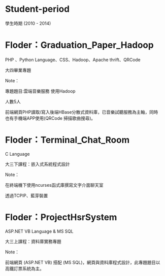 # Student-period
學生時期 (2010 - 2014)


<h1>Floder：Graduation_Paper_Hadoop</h1>
<p>PHP 、Python Language、CSS、Hadoop、Apache thrift、QRCode</p>
<p>大四畢業專題</p>
<p>Note：</p>
<p>專題題目:雲端音樂服務 使用Hadoop</p>
<p>人數5人</p>
<p>前端網頁PHP讀取/寫入後端HBase分散式資料庫，已音樂試聽服務為主軸，同時也有手機端APP使用(QRCode 掃描歌曲搜尋)。</p>

<h1>Floder：Terminal_Chat_Room</h1>
<p>C Language</p>
<p>大三下課程：嵌入式系統程式設計</p>
<p>Note：</p>
<p>在終端機下使用ncurses函式庫撰寫文字介面聊天室</p>
<p>透過TCPIP、藍芽裝置</p>

<h1>Floder：ProjectHsrSystem</h1>
<p>ASP.NET VB Language & MS SQL</p>
<p>大三上課程：資料庫實務專題</p>
<p>Note：</p>
<p>前端網頁 (ASP.NET VB) 搭配 (MS SQL)，網頁與資料庫程式設計，此專題題目以高鐵訂票系統為主。</p>
